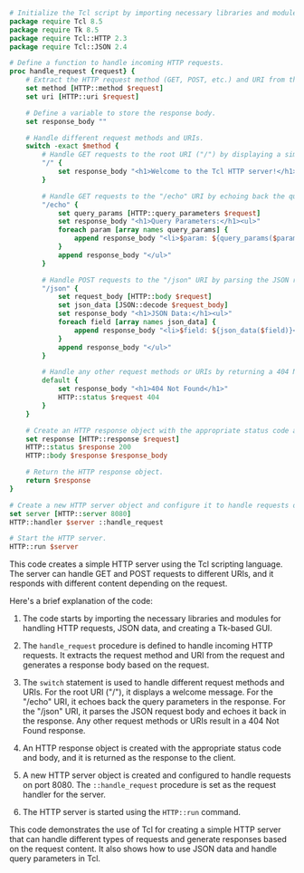 ```tcl
# Initialize the Tcl script by importing necessary libraries and modules.
package require Tcl 8.5
package require Tk 8.5
package require Tcl::HTTP 2.3
package require Tcl::JSON 2.4

# Define a function to handle incoming HTTP requests.
proc handle_request {request} {
    # Extract the HTTP request method (GET, POST, etc.) and URI from the request.
    set method [HTTP::method $request]
    set uri [HTTP::uri $request]

    # Define a variable to store the response body.
    set response_body ""

    # Handle different request methods and URIs.
    switch -exact $method {
        # Handle GET requests to the root URI ("/") by displaying a simple message.
        "/" {
            set response_body "<h1>Welcome to the Tcl HTTP server!</h1>"
        }

        # Handle GET requests to the "/echo" URI by echoing back the query parameters in the response.
        "/echo" {
            set query_params [HTTP::query_parameters $request]
            set response_body "<h1>Query Parameters:</h1><ul>"
            foreach param [array names query_params] {
                append response_body "<li>$param: ${query_params($param)}</li>"
            }
            append response_body "</ul>"
        }

        # Handle POST requests to the "/json" URI by parsing the JSON request body and echoing it back in the response.
        "/json" {
            set request_body [HTTP::body $request]
            set json_data [JSON::decode $request_body]
            set response_body "<h1>JSON Data:</h1><ul>"
            foreach field [array names json_data] {
                append response_body "<li>$field: ${json_data($field)}</li>"
            }
            append response_body "</ul>"
        }

        # Handle any other request methods or URIs by returning a 404 Not Found response.
        default {
            set response_body "<h1>404 Not Found</h1>"
            HTTP::status $request 404
        }
    }

    # Create an HTTP response object with the appropriate status code and body.
    set response [HTTP::response $request]
    HTTP::status $response 200
    HTTP::body $response $response_body

    # Return the HTTP response object.
    return $response
}

# Create a new HTTP server object and configure it to handle requests on port 8080.
set server [HTTP::server 8080]
HTTP::handler $server ::handle_request

# Start the HTTP server.
HTTP::run $server
```

This code creates a simple HTTP server using the Tcl scripting language. The server can handle GET and POST requests to different URIs, and it responds with different content depending on the request.

Here's a brief explanation of the code:

1. The code starts by importing the necessary libraries and modules for handling HTTP requests, JSON data, and creating a Tk-based GUI.

2. The `handle_request` procedure is defined to handle incoming HTTP requests. It extracts the request method and URI from the request and generates a response body based on the request.

3. The `switch` statement is used to handle different request methods and URIs. For the root URI ("/"), it displays a welcome message. For the "/echo" URI, it echoes back the query parameters in the response. For the "/json" URI, it parses the JSON request body and echoes it back in the response. Any other request methods or URIs result in a 404 Not Found response.

4. An HTTP response object is created with the appropriate status code and body, and it is returned as the response to the client.

5. A new HTTP server object is created and configured to handle requests on port 8080. The `::handle_request` procedure is set as the request handler for the server.

6. The HTTP server is started using the `HTTP::run` command.

This code demonstrates the use of Tcl for creating a simple HTTP server that can handle different types of requests and generate responses based on the request content. It also shows how to use JSON data and handle query parameters in Tcl.